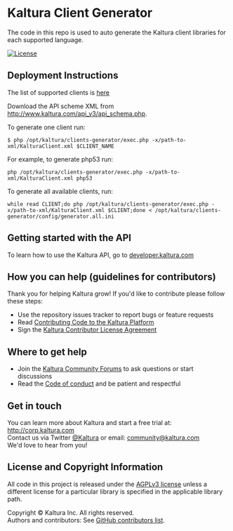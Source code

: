 # Kaltura Client Generator
The code in this repo is used to auto generate the Kaltura client libraries for each supported language.

[![License](https://img.shields.io/badge/license-AGPLv3-blue.svg)](http://www.gnu.org/licenses/agpl-3.0.html)

## Deployment Instructions
The list of supported clients is [here](https://github.com/kaltura/clients-generator/blob/Lynx-12.19.0/config/generator.all.ini)

Download the API scheme XML from http://www.kaltura.com/api_v3/api_schema.php.

To generate one client run:
```
$ php /opt/kaltura/clients-generator/exec.php -x/path-to-xml/KalturaClient.xml $CLIENT_NAME
```

For example, to generate php53 run:
```
php /opt/kaltura/clients-generator/exec.php -x/path-to-xml/KalturaClient.xml php53
```

To generate all available clients, run:
```
while read CLIENT;do php /opt/kaltura/clients-generator/exec.php -x/path-to-xml/KalturaClient.xml $CLIENT;done < /opt/kaltura/clients-generator/config/generator.all.ini
```

## Getting started with the API
To learn how to use the Kaltura API, go to [developer.kaltura.com](https://developer.kaltura.com/)

## How you can help (guidelines for contributors) 
Thank you for helping Kaltura grow! If you'd like to contribute please follow these steps:
* Use the repository issues tracker to report bugs or feature requests
* Read [Contributing Code to the Kaltura Platform](https://github.com/kaltura/platform-install-packages/blob/master/doc/Contributing-to-the-Kaltura-Platform.md)
* Sign the [Kaltura Contributor License Agreement](https://agentcontribs.kaltura.org/)

## Where to get help
* Join the [Kaltura Community Forums](https://forum.kaltura.org/) to ask questions or start discussions
* Read the [Code of conduct](https://forum.kaltura.org/faq) and be patient and respectful

## Get in touch
You can learn more about Kaltura and start a free trial at: http://corp.kaltura.com    
Contact us via Twitter [@Kaltura](https://twitter.com/Kaltura) or email: community@kaltura.com  
We'd love to hear from you!

## License and Copyright Information
All code in this project is released under the [AGPLv3 license](http://www.gnu.org/licenses/agpl-3.0.html) unless a different license for a particular library is specified in the applicable library path.   

Copyright © Kaltura Inc. All rights reserved.   
Authors and contributors: See [GitHub contributors list](https://github.com/kaltura/clients-generator/graphs/contributors).  
